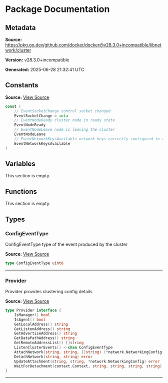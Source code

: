 # Package Documentation

## Metadata

**Source:** https://pkg.go.dev/github.com/docker/docker@v28.3.0+incompatible/libnetwork/cluster

**Version:** v28.3.0+incompatible

**Generated:** 2025-06-28 21:32:41 UTC

## Constants

**Source:** [View Source](https://github.com/docker/docker/blob/v28.3.0/libnetwork/cluster/provider.go#L9)

```go
const (
	// EventSocketChange control socket changed
	EventSocketChange = iota
	// EventNodeReady cluster node in ready state
	EventNodeReady
	// EventNodeLeave node is leaving the cluster
	EventNodeLeave
	// EventNetworkKeysAvailable network keys correctly configured in the networking layer
	EventNetworkKeysAvailable
)
```

## Variables

This section is empty.

## Functions

This section is empty.

## Types

### ConfigEventType

ConfigEventType type of the event produced by the cluster

**Source:** [View Source](https://github.com/docker/docker/blob/v28.3.0/libnetwork/cluster/provider.go#L21)  

```go
type ConfigEventType uint8
```

---

### Provider

Provider provides clustering config details

**Source:** [View Source](https://github.com/docker/docker/blob/v28.3.0/libnetwork/cluster/provider.go#L24)  

```go
type Provider interface {
	IsManager() bool
	IsAgent() bool
	GetLocalAddress() string
	GetListenAddress() string
	GetAdvertiseAddress() string
	GetDataPathAddress() string
	GetRemoteAddressList() []string
	ListenClusterEvents() <-chan ConfigEventType
	AttachNetwork(string, string, []string) (*network.NetworkingConfig, error)
	DetachNetwork(string, string) error
	UpdateAttachment(string, string, *network.NetworkingConfig) error
	WaitForDetachment(context.Context, string, string, string, string) error
}
```

---

